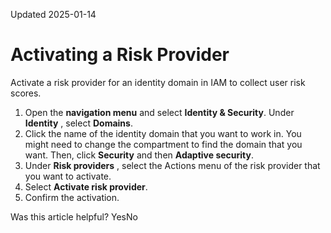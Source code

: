 Updated 2025-01-14
# Activating a Risk Provider
Activate a risk provider for an identity domain in IAM to collect user risk scores.
  1. Open the **navigation menu** and select **Identity & Security**. Under **Identity** , select **Domains**. 
  2. Click the name of the identity domain that you want to work in. You might need to change the compartment to find the domain that you want. Then, click **Security** and then **Adaptive security**.
  3. Under **Risk providers** , select the Actions menu of the risk provider that you want to activate.
  4. Select **Activate risk provider**.
  5. Confirm the activation.


Was this article helpful?
YesNo


